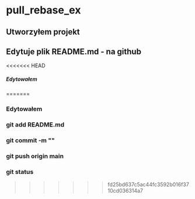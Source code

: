 # pull_rebase_ex

## Utworzyłem projekt 

## Edytuje plik README.md - na github

<<<<<<< HEAD
##### Edytowałem
=======
### Edytowałem
### git add README.md
### git commit -m ""
### git push origin main
### git status
>>>>>>> fd25bd637c5ac44fc3592b016f3710cd036314a7
